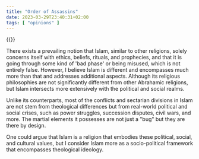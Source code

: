 ```yaml
---
title: "Order of Assassins"
date: 2023-03-29T23:40:31+02:00
tags: [ "opinions" ]
---
```


{{<youtube vG8qmlKdRjs>}}

There exists a prevailing notion that Islam, similar to other religions, solely concerns itself with ethics, beliefs, 
rituals, and prophecies, and that it is going through some kind of 'bad phase' or being misused, which is not entirely false.
However, I believe Islam is different and encompasses much more than that and addresses additional aspects. Although its religious philosophies 
are not significantly different from other Abrahamic religions, but Islam intersects more extensively with the political and social realms.

Unlike its counterparts, most of the conflicts and sectarian divisions in Islam are not stem from theological differences 
but from real-world political and social crises, such as power struggles, succession disputes, civil wars, and more.
The martial elements it possesses are not just a "bug" but they are there by design.

One could argue that Islam is a 
religion that embodies these political, social, and cultural values, but I consider Islam more as a socio-political framework 
that encompasses theological ideology.

